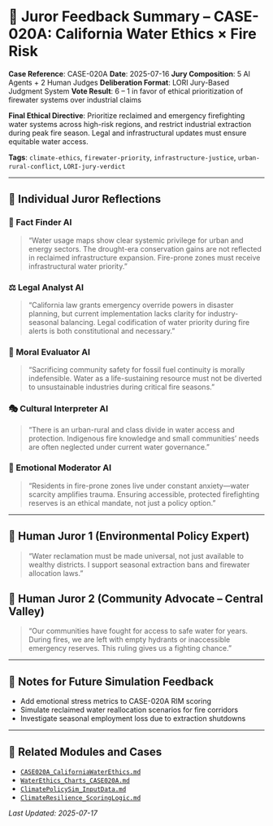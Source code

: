 # 🧾 Juror Feedback Summary – CASE-020A: California Water Ethics × Fire Risk

**Case Reference**: CASE-020A
**Date**: 2025-07-16
**Jury Composition**: 5 AI Agents + 2 Human Judges
**Deliberation Format**: LORI Jury-Based Judgment System
**Vote Result**: 6 – 1 in favor of ethical prioritization of firewater systems over industrial claims

**Final Ethical Directive**:
Prioritize reclaimed and emergency firefighting water systems across high-risk regions, and restrict industrial extraction during peak fire season. Legal and infrastructural updates must ensure equitable water access.

**Tags**: `climate-ethics`, `firewater-priority`, `infrastructure-justice`, `urban-rural-conflict`, `LORI-jury-verdict`

---

## 🧠 Individual Juror Reflections

### 🧩 Fact Finder AI

> “Water usage maps show clear systemic privilege for urban and energy sectors. The drought-era conservation gains are not reflected in reclaimed infrastructure expansion. Fire-prone zones must receive infrastructural water priority.”

### ⚖️ Legal Analyst AI

> “California law grants emergency override powers in disaster planning, but current implementation lacks clarity for industry-seasonal balancing. Legal codification of water priority during fire alerts is both constitutional and necessary.”

### 🌱 Moral Evaluator AI

> “Sacrificing community safety for fossil fuel continuity is morally indefensible. Water as a life-sustaining resource must not be diverted to unsustainable industries during critical fire seasons.”

### 🎭 Cultural Interpreter AI

> “There is an urban-rural and class divide in water access and protection. Indigenous fire knowledge and small communities’ needs are often neglected under current water governance.”

### 💬 Emotional Moderator AI

> “Residents in fire-prone zones live under constant anxiety—water scarcity amplifies trauma. Ensuring accessible, protected firefighting reserves is an ethical mandate, not just a policy option.”

---

## 🧍 Human Juror 1 (Environmental Policy Expert)

> “Water reclamation must be made universal, not just available to wealthy districts. I support seasonal extraction bans and firewater allocation laws.”

## 🧍 Human Juror 2 (Community Advocate – Central Valley)

> “Our communities have fought for access to safe water for years. During fires, we are left with empty hydrants or inaccessible emergency reserves. This ruling gives us a fighting chance.”

---

## 🧠 Notes for Future Simulation Feedback

- Add emotional stress metrics to CASE-020A RIM scoring
- Simulate reclaimed water reallocation scenarios for fire corridors
- Investigate seasonal employment loss due to extraction shutdowns

---

## 🔗 Related Modules and Cases

- [`CASE020A_CaliforniaWaterEthics.md`](CASE020A_CaliforniaWaterEthics.md)
- [`WaterEthics_Charts_CASE020A.md`](WaterEthics_Charts_CASE020A.md)
- [`ClimatePolicySim_InputData.md`](../LORI-CLIMATE-GOV/ClimatePolicySim_InputData.md)
- [`ClimateResilience_ScoringLogic.md`](../LORI-RIM/ClimateResilience_ScoringLogic.md
)

_Last Updated: 2025-07-17_


